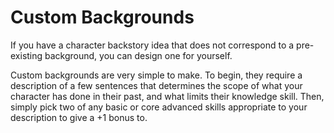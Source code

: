 # Custom Backgrounds

If you have a character backstory idea that does not correspond to a pre-existing background, you can design one for yourself.

Custom backgrounds are very simple to make. To begin, they require a description of a few sentences that determines the scope of what your character has done in their past, and what limits their knowledge skill. Then, simply pick two of any basic or core advanced skills appropriate to your description to give a +1 bonus to.